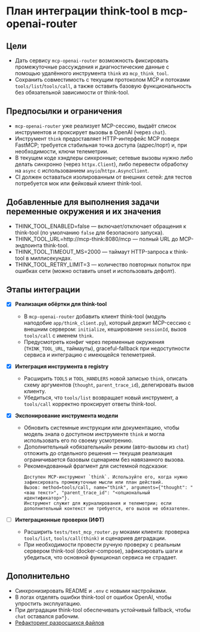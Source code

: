 # План интеграции think-tool в mcp-openai-router

## Цели

- Дать сервису `mcp-openai-router` возможность фиксировать промежуточные рассуждения и диагностические данные с помощью удалённого инструмента `think` из `mcp_think_tool`.
- Сохранить совместимость с текущим протоколом MCP и потоками `tools/list`/`tools/call`, а также оставить базовую функциональность без обязательной зависимости от think-tool.

## Предпосылки и ограничения

- `mcp-openai-router` уже реализует MCP-сессию, выдаёт список инструментов и проксирует вызовы в OpenAI (через `chat`).
- Инструмент `think` предоставляет HTTP-интерфейс MCP поверх FastMCP; требуется стабильная точка доступа (адрес/порт) и, при необходимости, ключи телеметрии.
- В текущем коде хэндлеры синхронные; сетевые вызовы нужно либо делать синхронно (через `httpx.Client`), либо перевести обработку на `async` с использованием `anyio`/`httpx.AsyncClient`.
- CI должен оставаться изолированным от внешних сетей: для тестов потребуется мок или фейковый клиент think-tool.

## Добавленные для выполнения задачи переменные окружения и их значения

- THINK_TOOL_ENABLED=false — включает/отключает обращения к think-tool (по умолчанию `false` для безопасного запуска).
- THINK_TOOL_URL=http://mcp-think:8080/mcp — полный URL до MCP-эндпоинта think-tool.
- THINK_TOOL_TIMEOUT_MS=2000 — таймаут HTTP-запроса к think-tool в миллисекундах.
- THINK_TOOL_RETRY_LIMIT=3 — количество повторных попыток при ошибках сети (можно оставить unset и использовать дефолт).

## Этапы интеграции

- [x] **Реализация обёртки для think-tool**
  - В `mcp-openai-router` добавить клиент think-tool (модуль наподобие `app/think_client.py`), который держит MCP-сессию с внешним сервером: `initialize`, кеширование `sessionId`, вызов `tools/call` с именем `think`.
  - Предусмотреть конфиг через переменные окружения (`THINK_TOOL_URL`, таймауты), graceful-fallback при недоступности сервиса и интеграцию с имеющейся телеметрией.

- [x] **Интеграция инструмента в registry**
  - Расширить `TOOLS` и `TOOL_HANDLERS` новой записью `think`, описать схему аргументов (`thought`, `parent_trace_id`), делегировать вызов клиенту.
  - Убедиться, что `tools/list` возвращает новый инструмент, а `tools/call` корректно проксирует ответы think-tool.

- [x] **Экспонирование инструмента модели**
  - Обновить системные инструкции или документацию, чтобы модель знала о доступном инструменте `think` и могла использовать его по своему усмотрению.
  - Дополнительный «обязательный» режим (авто-вызовы из `chat`) отложить до отдельного решения — текущая реализация ограничивается базовым сценарием без навязанного вызова.
  - Рекомендованный фрагмент для системной подсказки:
    ```
    Доступен MCP-инструмент `think`. Используйте его, когда нужно зафиксировать промежуточные мысли или план действий.
    Вызов: method=tools/call, name="think", arguments={"thought": "<ваш текст>", "parent_trace_id": "<опциональный идентификатор>"}.
    Инструмент служит для журналирования и телеметрии; если дополнительный контекст не требуется, его вызов не обязателен.
    ```

- [ ] **Интеграционные проверки (ИФТ)**
  - Расширить `tests/test_mcp_router.py` моками клиента: проверка `tools/list`, `tools/call(think)` и сценариев деградации.
  - При необходимости провести ручную проверку с реальным сервером think-tool (docker-compose), зафиксировать шаги и убедиться, что основной функционал сервиса не страдает.

## Дополнительно

- Синхронизировать README и `.env` с новыми настройками.
- В логах отделять ошибки think-tool от ошибок OpenAI, чтобы упростить эксплуатацию.
- При деградации think-tool обеспечивать устойчивый fallback, чтобы `chat` оставался рабочим.
- [Рефакторинг разросшихся файлов](refactoring_big_files.md)
